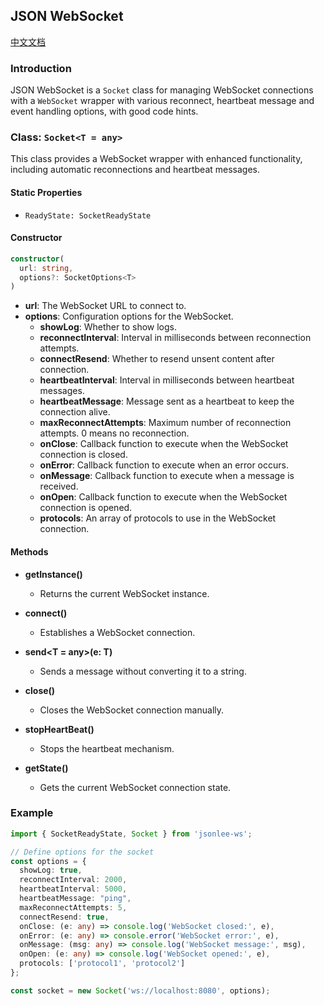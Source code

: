 ## JSON WebSocket
[中文文档](https://github.com/JsonLee12138/frontend-factory/tree/main/packages/socket/README.md)

### Introduction
JSON WebSocket is a `Socket` class for managing WebSocket connections with a `WebSocket` wrapper with various reconnect, heartbeat message and event handling options, with good code hints.

### Class: `Socket<T = any>`
This class provides a WebSocket wrapper with enhanced functionality, including automatic reconnections and heartbeat messages.

#### Static Properties
- `ReadyState: SocketReadyState`

#### Constructor
```typescript
constructor(
  url: string,
  options?: SocketOptions<T>
)
```
- **url**: The WebSocket URL to connect to.
- **options**: Configuration options for the WebSocket.
  - **showLog**: Whether to show logs.
  - **reconnectInterval**: Interval in milliseconds between reconnection attempts.
  - **connectResend**: Whether to resend unsent content after connection.
  - **heartbeatInterval**: Interval in milliseconds between heartbeat messages.
  - **heartbeatMessage**: Message sent as a heartbeat to keep the connection alive.
  - **maxReconnectAttempts**: Maximum number of reconnection attempts. 0 means no reconnection.
  - **onClose**: Callback function to execute when the WebSocket connection is closed.
  - **onError**: Callback function to execute when an error occurs.
  - **onMessage**: Callback function to execute when a message is received.
  - **onOpen**: Callback function to execute when the WebSocket connection is opened.
  - **protocols**: An array of protocols to use in the WebSocket connection.

#### Methods
- **getInstance()**
  - Returns the current WebSocket instance.

- **connect()**
  - Establishes a WebSocket connection.

- **send<T = any>(e: T)**
  - Sends a message without converting it to a string.

- **close()**
  - Closes the WebSocket connection manually.

- **stopHeartBeat()**
  - Stops the heartbeat mechanism.

- **getState()**
  - Gets the current WebSocket connection state.

### Example
```typescript
import { SocketReadyState, Socket } from 'jsonlee-ws';

// Define options for the socket
const options = {
  showLog: true,
  reconnectInterval: 2000,
  heartbeatInterval: 5000,
  heartbeatMessage: "ping",
  maxReconnectAttempts: 5,
  connectResend: true,
  onClose: (e: any) => console.log('WebSocket closed:', e),
  onError: (e: any) => console.error('WebSocket error:', e),
  onMessage: (msg: any) => console.log('WebSocket message:', msg),
  onOpen: (e: any) => console.log('WebSocket opened:', e),
  protocols: ['protocol1', 'protocol2']
};

const socket = new Socket('ws://localhost:8080', options);
```
